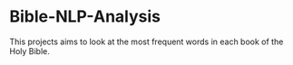 # Bible-NLP-Analysis
This projects aims to look at the most frequent words in each book of the Holy Bible.
